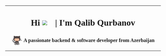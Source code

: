 <body>
    <hr>
        <h1 align="center" class='Ortala' style="font-family: 'consolas'; display:flex; justify-content:center; align-items:center;">Hi&nbsp;<img src = "https://raw.githubusercontent.com/MartinHeinz/MartinHeinz/master/wave.gif" width = 35px> &nbsp;| I'm Qalib Qurbanov</h1>
        <h3 align="center" class='Ortala' style="font-family: 'consolas'; display:flex; justify-content:center; align-items:center;"><img src="https://raw.githubusercontent.com/iCharlesZ/FigureBed/master/img/octocat.gif" width=35px> &nbsp;A passionate backend & software developer from Azerbaijan</h3>
    <hr>
</body>
